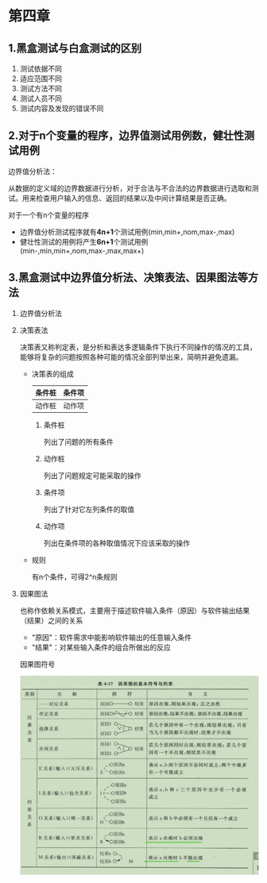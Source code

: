# 第四章

<!-- 1、黑盒测试与白盒测试的区别p68 -->
<!-- 2、对于n个变量的程序，边界值测试用例数，健壮性测试用例P76 -->
<!-- 2、黑盒测试中边界值分析法、决策表法、因果图法等方法 P78 -->

## 1.黑盒测试与白盒测试的区别

1. 测试依据不同
2. 适应范围不同
3. 测试方法不同
4. 测试人员不同
5. 测试内容及发现的错误不同

## 2.对于n个变量的程序，边界值测试用例数，健壮性测试用例

边界值分析法：

从数据的定义域的边界数据进行分析，对于合法与不合法的边界数据进行选取和测试。用来检查用户输入的信息、返回的结果以及中间计算结果是否正确。

对于一个有n个变量的程序

- 边界值分析测试程序就有**4n+1**个测试用例(min,min+,nom,max-,max)
- 健壮性测试的用例将产生**6n+1**个测试用例(min-,min,min+,nom,max-,max,max+)

## 3.黑盒测试中边界值分析法、决策表法、因果图法等方法

1. 边界值分析法

2. 决策表法

    决策表又称判定表，是分析和表达多逻辑条件下执行不同操作的情况的工具，能够将复杂的问题按照各种可能的情况全部列举出来，简明并避免遗漏。

   - 决策表的组成

       条件桩|条件项|
       --|--|
       动作桩|动作项|

       1. 条件桩

           列出了问题的所有条件

       2. 动作桩

           列出了问题规定可能采取的操作

       3. 条件项

           列出了针对它左列条件的取值

       4. 动作项

           列出在条件项的各种取值情况下应该采取的操作

   - 规则

       有n个条件，可得2^n条规则

3. 因果图法

    也称作依赖关系模式，主要用于描述软件输入条件（原因）与软件输出结果（结果）之间的关系

    - "原因"：软件需求中能影响软件输出的任意输入条件
    - "结果"：对某些输入条件的组合所做出的反应

    因果图符号

    ![20211219203157](https://raw.githubusercontent.com/Logible/Image/main/note_image/20211219203157.png)
